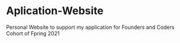 # Aplication-Website
Personal Website to support my application for Founders and Coders Cohort of Fpring 2021
